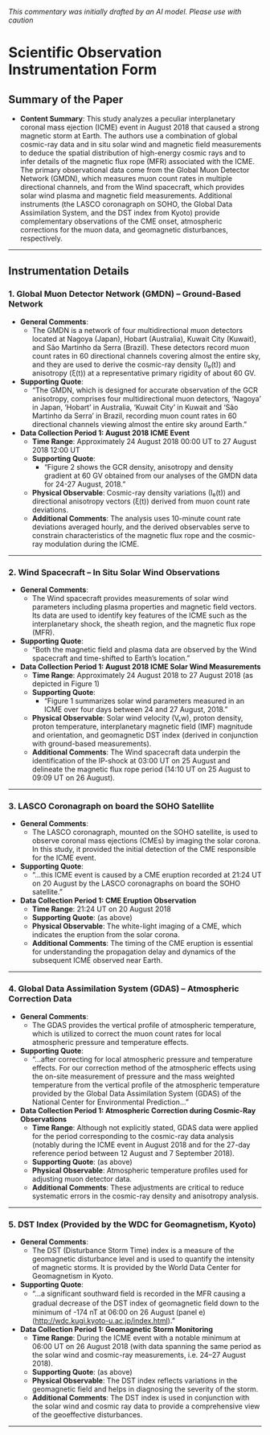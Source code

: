 _This commentary was initially drafted by an AI model. Please use with caution_

# Scientific Observation Instrumentation Form

## Summary of the Paper
- **Content Summary**: This study analyzes a peculiar interplanetary coronal mass ejection (ICME) event in August 2018 that caused a strong magnetic storm at Earth. The authors use a combination of global cosmic-ray data and in situ solar wind and magnetic field measurements to deduce the spatial distribution of high-energy cosmic rays and to infer details of the magnetic flux rope (MFR) associated with the ICME. The primary observational data come from the Global Muon Detector Network (GMDN), which measures muon count rates in multiple directional channels, and from the Wind spacecraft, which provides solar wind plasma and magnetic field measurements. Additional instruments (the LASCO coronagraph on SOHO, the Global Data Assimilation System, and the DST index from Kyoto) provide complementary observations of the CME onset, atmospheric corrections for the muon data, and geomagnetic disturbances, respectively.

---

## Instrumentation Details

### 1. Global Muon Detector Network (GMDN) – Ground-Based Network
- **General Comments**:
   - The GMDN is a network of four multidirectional muon detectors located at Nagoya (Japan), Hobart (Australia), Kuwait City (Kuwait), and São Martinho da Serra (Brazil). These detectors record muon count rates in 60 directional channels covering almost the entire sky, and they are used to derive the cosmic-ray density (I₀(t)) and anisotropy (ξ(t)) at a representative primary rigidity of about 60 GV.
- **Supporting Quote**: 
   - “The GMDN, which is designed for accurate observation of the GCR anisotropy, comprises four multidirectional muon detectors, ‘Nagoya’ in Japan, ‘Hobart’ in Australia, ‘Kuwait City’ in Kuwait and ‘São Martinho da Serra’ in Brazil, recording muon count rates in 60 directional channels viewing almost the entire sky around Earth.”
- **Data Collection Period 1: August 2018 ICME Event**
   - **Time Range**: Approximately 24 August 2018 00:00 UT to 27 August 2018 12:00 UT
   - **Supporting Quote**: 
      - “Figure 2 shows the GCR density, anisotropy and density gradient at 60 GV obtained from our analyses of the GMDN data for 24-27 August, 2018.”
   - **Physical Observable**: Cosmic-ray density variations (I₀(t)) and directional anisotropy vectors (ξ(t)) derived from muon count rate deviations.
   - **Additional Comments**: The analysis uses 10-minute count rate deviations averaged hourly, and the derived observables serve to constrain characteristics of the magnetic flux rope and the cosmic-ray modulation during the ICME.

---

### 2. Wind Spacecraft – In Situ Solar Wind Observations
- **General Comments**:
   - The Wind spacecraft provides measurements of solar wind parameters including plasma properties and magnetic field vectors. Its data are used to identify key features of the ICME such as the interplanetary shock, the sheath region, and the magnetic flux rope (MFR).
- **Supporting Quote**: 
   - “Both the magnetic field and plasma data are observed by the Wind spacecraft and time-shifted to Earth’s location.”
- **Data Collection Period 1: August 2018 ICME Solar Wind Measurements**
   - **Time Range**: Approximately 24 August 2018 to 27 August 2018 (as depicted in Figure 1)
   - **Supporting Quote**: 
      - “Figure 1 summarizes solar wind parameters measured in an ICME over four days between 24 and 27 August, 2018.”
   - **Physical Observable**: Solar wind velocity (Vₛw), proton density, proton temperature, interplanetary magnetic field (IMF) magnitude and orientation, and geomagnetic DST index (derived in conjunction with ground-based measurements).
   - **Additional Comments**: The Wind spacecraft data underpin the identification of the IP-shock at 03:00 UT on 25 August and delineate the magnetic flux rope period (14:10 UT on 25 August to 09:09 UT on 26 August).

---

### 3. LASCO Coronagraph on board the SOHO Satellite
- **General Comments**:
   - The LASCO coronagraph, mounted on the SOHO satellite, is used to observe coronal mass ejections (CMEs) by imaging the solar corona. In this study, it provided the initial detection of the CME responsible for the ICME event.
- **Supporting Quote**:
   - “...this ICME event is caused by a CME eruption recorded at 21:24 UT on 20 August by the LASCO coronagraphs on board the SOHO satellite.”
- **Data Collection Period 1: CME Eruption Observation**
   - **Time Range**: 21:24 UT on 20 August 2018
   - **Supporting Quote**: (as above)
   - **Physical Observable**: The white-light imaging of a CME, which indicates the eruption from the solar corona.
   - **Additional Comments**: The timing of the CME eruption is essential for understanding the propagation delay and dynamics of the subsequent ICME observed near Earth.

---

### 4. Global Data Assimilation System (GDAS) – Atmospheric Correction Data
- **General Comments**:
   - The GDAS provides the vertical profile of atmospheric temperature, which is utilized to correct the muon count rates for local atmospheric pressure and temperature effects.
- **Supporting Quote**:
   - “...after correcting for local atmospheric pressure and temperature effects. For our correction method of the atmospheric effects using the on-site measurement of pressure and the mass weighted temperature from the vertical profile of the atmospheric temperature provided by the Global Data Assimilation System (GDAS) of the National Center for Environmental Prediction...”
- **Data Collection Period 1: Atmospheric Correction during Cosmic-Ray Observations**
   - **Time Range**: Although not explicitly stated, GDAS data were applied for the period corresponding to the cosmic-ray data analysis (notably during the ICME event in August 2018 and for the 27-day reference period between 12 August and 7 September 2018).
   - **Supporting Quote**: (as above)
   - **Physical Observable**: Atmospheric temperature profiles used for adjusting muon detector data.
   - **Additional Comments**: These adjustments are critical to reduce systematic errors in the cosmic-ray density and anisotropy analysis.

---

### 5. DST Index (Provided by the WDC for Geomagnetism, Kyoto)
- **General Comments**:
   - The DST (Disturbance Storm Time) index is a measure of the geomagnetic disturbance level and is used to quantify the intensity of magnetic storms. It is provided by the World Data Center for Geomagnetism in Kyoto.
- **Supporting Quote**:
   - “...a significant southward ﬁeld is recorded in the MFR causing a gradual decrease of the DST index of geomagnetic ﬁeld down to the minimum of -174 nT at 06:00 on 26 August (panel e)(http://wdc.kugi.kyoto-u.ac.jp/index.html).”
- **Data Collection Period 1: Geomagnetic Storm Monitoring**
   - **Time Range**: During the ICME event with a notable minimum at 06:00 UT on 26 August 2018 (with data spanning the same period as the solar wind and cosmic-ray measurements, i.e. 24–27 August 2018).
   - **Supporting Quote**: (as above)
   - **Physical Observable**: The DST index reflects variations in the geomagnetic field and helps in diagnosing the severity of the storm.
   - **Additional Comments**: The DST index is used in conjunction with the solar wind and cosmic ray data to provide a comprehensive view of the geoeffective disturbances.

---
